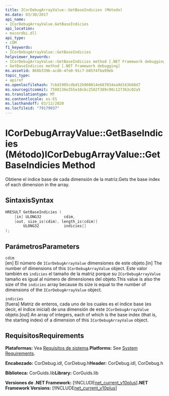 ```yaml
---
title: ICorDebugArrayValue::GetBaseIndicies (Método)
ms.date: 03/30/2017
api_name:
- ICorDebugArrayValue.GetBaseIndicies
api_location:
- mscordbi.dll
api_type:
- COM
f1_keywords:
- ICorDebugArrayValue::GetBaseIndicies
helpviewer_keywords:
- ICorDebugArrayValue::GetBaseIndicies method [.NET Framework debugging]
- GetBaseIndicies method [.NET Framework debugging]
ms.assetid: 868b339b-acdb-4fe0-91c7-b85f4fba99eb
topic_type:
- apiref
ms.openlocfilehash: 7c6d1905cdbd12b960014e687034ea9d163b68d7
ms.sourcegitcommit: 7588136e355e10cbc2582f389c90c127363c02a5
ms.translationtype: MT
ms.contentlocale: es-ES
ms.lasthandoff: 03/12/2020
ms.locfileid: "79179037"
---
```

# <a name="icordebugarrayvaluegetbaseindicies-method"></a><span data-ttu-id="accca-102">ICorDebugArrayValue::GetBaseIndicies (Método)</span><span class="sxs-lookup"><span data-stu-id="accca-102">ICorDebugArrayValue::GetBaseIndicies Method</span></span>
<span data-ttu-id="accca-103">Obtiene el índice base de cada dimensión de la matriz.</span><span class="sxs-lookup"><span data-stu-id="accca-103">Gets the base index of each dimension in the array.</span></span>  
  
## <a name="syntax"></a><span data-ttu-id="accca-104">Sintaxis</span><span class="sxs-lookup"><span data-stu-id="accca-104">Syntax</span></span>  
  
```cpp  
HRESULT GetBaseIndicies (  
    [in] ULONG32          cdim,  
    [out, size_is(cdim), length_is(cdim)]
        ULONG32           indicies[]  
);  
```  
  
## <a name="parameters"></a><span data-ttu-id="accca-105">Parámetros</span><span class="sxs-lookup"><span data-stu-id="accca-105">Parameters</span></span>  
 `cdim`  
 <span data-ttu-id="accca-106">[en] El número de `ICorDebugArrayValue` dimensiones de este objeto.</span><span class="sxs-lookup"><span data-stu-id="accca-106">[in] The number of dimensions of this `ICorDebugArrayValue` object.</span></span> <span data-ttu-id="accca-107">Este valor también es `indicies` el tamaño de la matriz porque su `ICorDebugArrayValue` tamaño es igual al número de dimensiones del objeto.</span><span class="sxs-lookup"><span data-stu-id="accca-107">This value is also the size of the `indicies` array because its size is equal to the number of dimensions of the `ICorDebugArrayValue` object.</span></span>  
  
 `indicies`  
 <span data-ttu-id="accca-108">[fuera] Matriz de enteros, cada uno de los cuales es el índice base (es decir, el índice inicial) de una dimensión de este `ICorDebugArrayValue` objeto.</span><span class="sxs-lookup"><span data-stu-id="accca-108">[out] An array of integers, each of which is the base index (that is, the starting index) of a dimension of this `ICorDebugArrayValue` object.</span></span>  
  
## <a name="requirements"></a><span data-ttu-id="accca-109">Requisitos</span><span class="sxs-lookup"><span data-stu-id="accca-109">Requirements</span></span>  
 <span data-ttu-id="accca-110">**Plataformas:** Vea [Requisitos de sistema](../../../../docs/framework/get-started/system-requirements.md).</span><span class="sxs-lookup"><span data-stu-id="accca-110">**Platforms:** See [System Requirements](../../../../docs/framework/get-started/system-requirements.md).</span></span>  
  
 <span data-ttu-id="accca-111">**Encabezado:** CorDebug.idl, CorDebug.h</span><span class="sxs-lookup"><span data-stu-id="accca-111">**Header:** CorDebug.idl, CorDebug.h</span></span>  
  
 <span data-ttu-id="accca-112">**Biblioteca:** CorGuids.lib</span><span class="sxs-lookup"><span data-stu-id="accca-112">**Library:** CorGuids.lib</span></span>  
  
 <span data-ttu-id="accca-113">**Versiones de .NET Framework:** [!INCLUDE[net_current_v10plus](../../../../includes/net-current-v10plus-md.md)]</span><span class="sxs-lookup"><span data-stu-id="accca-113">**.NET Framework Versions:** [!INCLUDE[net_current_v10plus](../../../../includes/net-current-v10plus-md.md)]</span></span>
